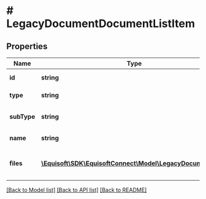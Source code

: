 # # LegacyDocumentDocumentListItem

## Properties

Name | Type | Description | Notes
------------ | ------------- | ------------- | -------------
**id** | **string** | id of the document | [optional]
**type** | **string** | type of the document | [optional]
**subType** | **string** | subtype of the document | [optional]
**name** | **string** | name of the document | [optional]
**files** | [**\Equisoft\SDK\EquisoftConnect\Model\LegacyDocumentFile[]**](LegacyDocumentFile.md) | Files contained inside the document | [optional]

[[Back to Model list]](../../README.md#models) [[Back to API list]](../../README.md#endpoints) [[Back to README]](../../README.md)
